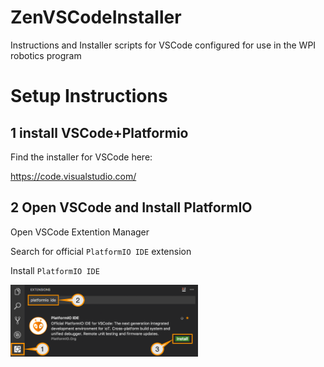 # ZenVSCodeInstaller
Instructions and Installer scripts for VSCode configured for use in the WPI robotics program

# Setup Instructions

## 1 install VSCode+Platformio

Find the installer for VSCode here:

https://code.visualstudio.com/

## 2 Open VSCode and Install PlatformIO

Open VSCode Extention Manager

Search for official `PlatformIO IDE` extension

Install `PlatformIO IDE`


<img src="image/platformio-ide-vscode-pkg-installer.png" width="300">


